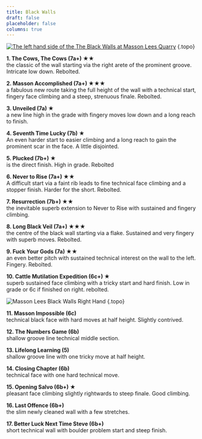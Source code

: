 ```yaml
---
title: Black Walls
draft: false
placeholder: false
columns: true
---
```


[![The left hand side of the The Black Walls at Masson Lees Quarry](/img/peak/matlock/Masson-Lees_Black-Walls-LH.jpg)](../../Photographs/peak/Masson-Lees_Black-Walls-LH_HR.jpg "Click for high resolution version (1.5Mb).")
{.topo}

**1\. The Cows, The Cows (7a+) ★★**  
the classic of the wall starting via the right arete of the prominent groove. Intricate low down. Rebolted.

**2\. Masson Accomplished (7a+) ★★★**  
a fabulous new route taking the full height of the wall with a technical start, fingery face climbing and a steep, strenuous finale. Rebolted.

**3\. Unveiled (7a) ★**  
a new line high in the grade with fingery moves low down and a long reach to finish.

**4\. Seventh Time Lucky (7b) ★**  
An even harder start to easier climbing and a long reach to gain the prominent scar in the face. A little disjointed.

**5\. Plucked (7b+) ★**  
is the direct finish. High in grade. Rebolted

**6\. Never to Rise (7a+) ★★**  
A difficult start via a faint rib leads to fine technical face climbing and a stopper finish. Harder for the short. Rebolted.

**7\. Resurrection (7b+) ★★**  
the inevitable superb extension to Never to Rise with sustained and fingery climbing.

**8\. Long Black Veil (7a+) ★★★**  
the centre of the black wall starting via a flake. Sustained and very fingery with superb moves. Rebolted.

**9\. Fuck Your Gods (7a) ★★**  
an even better pitch with sustained technical interest on the wall to the left. Fingery. Rebolted.

**10\. Cattle Mutilation Expedition (6c+) ★**  
superb sustained face climbing with a tricky start and hard finish. Low in grade or 6c if finished on right. rebolted.

![Masson Lees Black Walls Right Hand](/img/peak/matlock/Masson-Lees_Black-Walls-RH.jpg)
{.topo}

**11\. Masson Impossible (6c)**  
technical black face with hard moves at half height. Slightly contrived.

**12\. The Numbers Game (6b)**  
shallow groove line technical middle section.

**13\. Lifelong Learning (5)**  
shallow groove line with one tricky move at half height.

**14\. Closing Chapter (6b)**  
technical face with one hard technical move.

**15\. Opening Salvo (6b+) ★**  
pleasant face climbing slightly rightwards to steep finale. Good climbing.

**16\. Last Offence (6b+)**  
the slim newly cleaned wall with a few stretches.

**17\. Better Luck Next Time Steve (6b+)**  
short technical wall with boulder problem start and steep finish.

